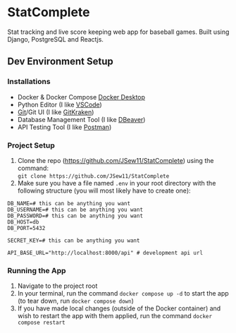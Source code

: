 # StatComplete
Stat tracking and live score keeping web app for baseball games. Built using Django, PostgreSQL and Reactjs.

## Dev Environment Setup

### Installations
* Docker & Docker Compose [Docker Desktop](https://www.docker.com/products/docker-desktop/)
* Python Editor (I like [VSCode](https://code.visualstudio.com/download))
* [Git](https://git-scm.com/downloads)/Git UI (I like [GitKraken](https://www.gitkraken.com/))
* Database Management Tool (I like [DBeaver](https://dbeaver.io/))
* API Testing Tool (I like [Postman](https://www.postman.com/downloads/))

### Project Setup
1. Clone the repo (https://github.com/JSew11/StatComplete) using the command:  
    `git clone https://github.com/JSew11/StatComplete`
1. Make sure you have a file named `.env` in your root directory with the following structure (you will most likely have to create one):  
```
DB_NAME=# this can be anything you want
DB_USERNAME=# this can be anything you want
DB_PASSWORD=# this can be anything you want
DB_HOST=db
DB_PORT=5432

SECRET_KEY=# this can be anything you want

API_BASE_URL="http://localhost:8000/api" # development api url
```

### Running the App
1. Navigate to the project root
1. In your terminal, run the command `docker compose up -d` to start the app (to tear down, run `docker compose down`)  
1. If you have made local changes (outside of the Docker container) and wish to restart the app with them applied, run the command `docker compose restart`
